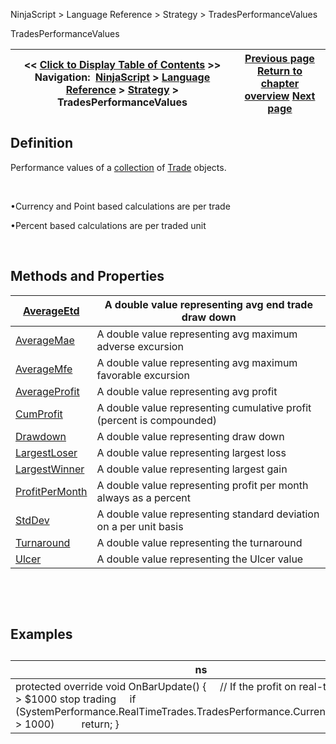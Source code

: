 ﻿


NinjaScript \> Language Reference \> Strategy \> TradesPerformanceValues






















TradesPerformanceValues







| \<\< [Click to Display Table of Contents](tradesperformancevalues.md) \>\> **Navigation:**     [NinjaScript](ninjascript.md) \> [Language Reference](language_reference_wip.md) \> [Strategy](strategy.md) \> TradesPerformanceValues | [Previous page](winningtrades.md) [Return to chapter overview](strategy.md) [Next page](averageetd.md) |
| --- | --- |











## Definition


Performance values of a [collection](tradecollection.md) of [Trade](trade.md) objects.


 


•Currency and Point based calculations are per trade 

•Percent based calculations are per traded unit 

 


## Methods and Properties




| [AverageEtd](averageetd.md) | A double value representing avg end trade draw down |
| --- | --- |
| [AverageMae](averagemae.md) | A double value representing avg maximum adverse excursion |
| [AverageMfe](averagemfe.md) | A double value representing avg maximum favorable excursion |
| [AverageProfit](averageprofit.md) | A double value representing avg profit |
| [CumProfit](cumprofit.md) | A double value representing cumulative profit (percent is compounded) |
| [Drawdown](drawdown.md) | A double value representing draw down |
| [LargestLoser](largestloser.md) | A double value representing largest loss |
| [LargestWinner](largestwinner.md) | A double value representing largest gain |
| [ProfitPerMonth](profitpermonth.md) | A double value representing profit per month always as a percent |
| [StdDev](stddev.md) | A double value representing standard deviation on a per unit basis |
| [Turnaround](turnaround.md) | A double value representing the turnaround |
| [Ulcer](ulcer.md) | A double value representing the Ulcer value |



 


 


## Examples


## 




| ns |
| --- |
| protected override void OnBarUpdate() {      // If the profit on real\-time trades is \> $1000 stop trading      if (SystemPerformance.RealTimeTrades.TradesPerformance.Currency.CumProfit \> 1000\)           return; } |









